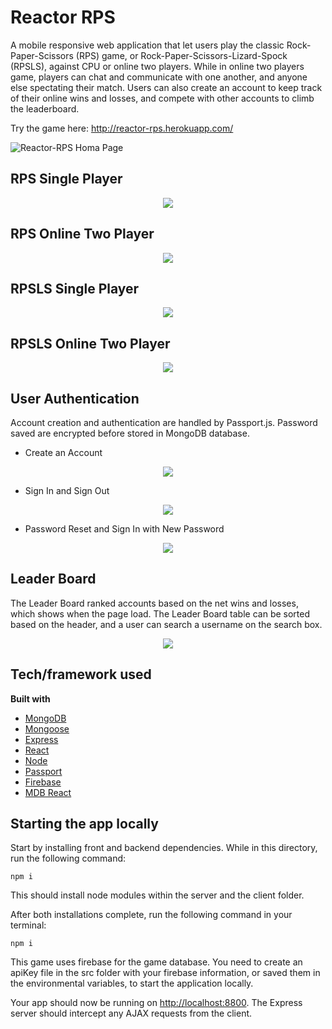 # Reactor RPS

A mobile responsive web application that let users play the classic Rock-Paper-Scissors (RPS) game, or Rock-Paper-Scissors-Lizard-Spock (RPSLS), against CPU or online two players. While in online two players game, players can chat and communicate with one another, and anyone else spectating their match. Users can also create an account to keep track of their online wins and losses, and compete with other accounts to climb the leaderboard.

Try the game here: http://reactor-rps.herokuapp.com/

![Reactor-RPS Homa Page](https://github.com/ChanRahar/Game-Project/blob/master/Git%20Demo/Reactor-RPS.png) 

## RPS Single Player
<p align="center">
<img  src="https://github.com/ChanRahar/Game-Project/blob/master/Git%20Demo/RPS-Single.gif">
</p>

## RPS Online Two Player
<p align="center">
<img src="https://github.com/ChanRahar/Game-Project/blob/master/Git%20Demo/RPS-Online.gif">
</p>

## RPSLS Single Player
<p align="center">
<img  src="https://github.com/ChanRahar/Game-Project/blob/master/Git%20Demo/RPS-Single.gif">
</p>

## RPSLS Online Two Player
<p align="center">
<img src="https://github.com/ChanRahar/Game-Project/blob/master/Git%20Demo/RPSLS-Online.gif">
</p>

## User Authentication
Account creation and authentication are handled by Passport.js. Password saved are encrypted before stored in MongoDB database. 

* Create an Account
<p align="center">
<img  src="https://github.com/ChanRahar/Game-Project/blob/master/Git%20Demo/Sign-Up.gif">
</p>

* Sign In and Sign Out
<p align="center">
<img src="https://github.com/ChanRahar/Game-Project/blob/master/Git%20Demo/Sign-In-Out.gif">
</p>

* Password Reset and Sign In with New Password
<p align="center">
<img src="https://github.com/ChanRahar/Game-Project/blob/master/Git%20Demo/Pass-Reset.gif">
</p>

## Leader Board
The Leader Board ranked accounts based on the net wins and losses, which shows when the page load. The Leader Board table can be sorted based on the header, and a user can search a username on the search box.
<p align="center">
<img src="https://github.com/ChanRahar/Game-Project/blob/master/Git%20Demo/Leader-Board.gif">
</p>

## Tech/framework used

<b>Built with</b>
- [MongoDB](https://www.mongodb.com/)
- [Mongoose](https://mongoosejs.com/)
- [Express](https://expressjs.com/)
- [React](https://reactjs.org/)
- [Node](https://nodejs.org/en/)
- [Passport](http://www.passportjs.org/)
- [Firebase](https://firebase.google.com/)
- [MDB React](https://mdbootstrap.com/docs/react/)

## Starting the app locally

Start by installing front and backend dependencies. While in this directory, run the following command:

```
npm i
```

This should install node modules within the server and the client folder.

After both installations complete, run the following command in your terminal:

```
npm i
```

This game uses firebase for the game database. You need to create an apiKey file in the src folder with your firebase information, or saved them in the environmental variables, to start the application locally.

Your app should now be running on <http://localhost:8800>. The Express server should intercept any AJAX requests from the client.


